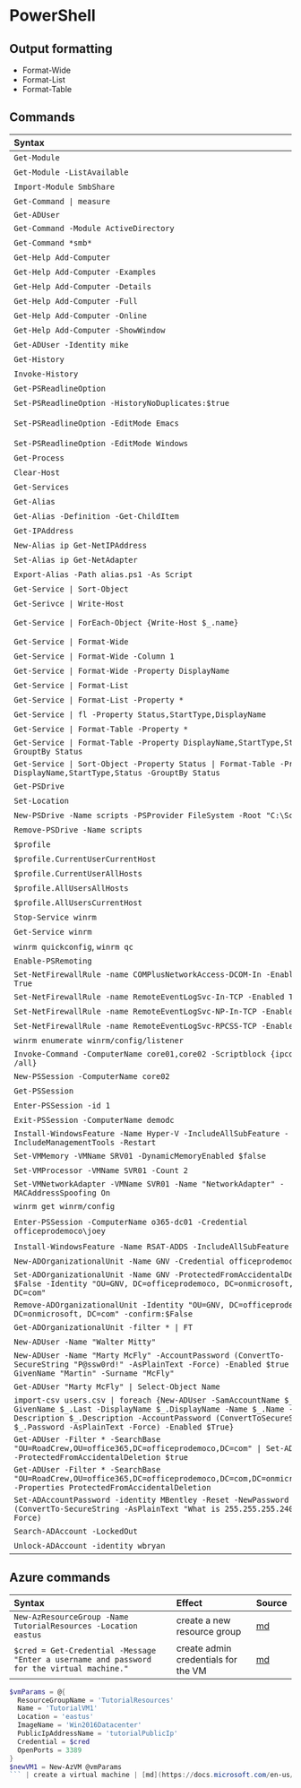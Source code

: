 # PowerShell

## Output formatting
  - Format-Wide
  - Format-List
  - Format-Table

## Commands
Syntax | Effect | Source
:---  | :---    | :---
`Get-Module`|display loaded PowerShell modules
`Get-Module -ListAvailable`|display installed PowerShell modules
`Import-Module SmbShare`|import module <SmbShare>
`Get-Command \| measure` | piping to `measure` is similar to `wc`, will count lines
`Get-ADUser`|
`Get-Command -Module ActiveDirectory`|display cmdlets available under a specified module
`Get-Command *smb* `|use a wildcard
`Get-Help Add-Computer`|display help file for a command
`Get-Help Add-Computer -Examples`|display usage examples
`Get-Help Add-Computer -Details`|display detailed help for a command
`Get-Help Add-Computer -Full`|display entire help file for a command
`Get-Help Add-Computer -Online`|navigate to online help page for a command
`Get-Help Add-Computer -ShowWindow`|displays help output in a window
`Get-ADUser -Identity mike`|display information for Active Directory user <mike>
`Get-History`|display history of inputted commands for the current session
`Invoke-History`|run a command from the history
`Get-PSReadlineOption`|display options available in the module
`Set-PSReadlineOption -HistoryNoDuplicates:$true`|set history to only save unique commands
`Set-PSReadlineOption -EditMode Emacs`|enable bash-like functionality where an incomplete command followed by <Tab> will produce a list of all matching commands
`Set-PSReadlineOption -EditMode Windows`|change <Tab> behavior back to default for PowerShell
`Get-Process`|display running processes
`Clear-Host`|clear screen
`Get-Services`|display services
`Get-Alias`|display services
`Get-Alias -Definition -Get-ChildItem`|display items that point to `-Get-ChildItem`
`Get-IPAddress`|display IP configuration
`New-Alias ip Get-NetIPAddress`|establish a new alias
`Set-Alias ip Get-NetAdapter`|edit an existing alias
`Export-Alias -Path alias.ps1 -As Script`|export session aliases to a ".ps1" file
`Get-Service \| Sort-Object` | sort list of services
`Get-Serivce \| Write-Host` | will produce an error because `Write-Host` expects a single object
`Get-Service \| ForEach-Object {Write-Host $_.name}`| loop through each object in output of `Get-Service` and send the `name` field to `Write-Host`
`Get-Service \| Format-Wide` | change output format to `Format-Wide`
`Get-Service \| Format-Wide -Column 1` | change output format to be a single column
`Get-Service \| Format-Wide -Property DisplayName` | change output to display the `DisplayName` property
`Get-Service \| Format-List` | display output as a list with properties listed next to values
`Get-Service \| Format-List -Property *` | display all properties
`Get-Service \| fl -Property Status,StartType,DisplayName` | display only specified properties
`Get-Service \| Format-Table -Property *`|display all properties
`Get-Service \| Format-Table -Property DisplayName,StartType,Status -GrouptBy Status`|group by `Status`, but the output will be confused because it was not sorted
`Get-Service \| Sort-Object -Property Status \| Format-Table -Property DisplayName,StartType,Status -GrouptBy Status`|group by `Status` after sorting
`Get-PSDrive`|display mapped drives
`Set-Location`|change the present working directory (`cd` is an alias)
`New-PSDrive -Name scripts -PSProvider FileSystem -Root "C:\Scripts"`|map a directory to a drive
`Remove-PSDrive -Name scripts`|remove a drive
`$profile`|display file of current profile
`$profile.CurrentUserCurrentHost`| C:\Users\Michael\Documents\WindowsPowerShell\Microsoft.PowerShell_profile.ps1
`$profile.CurrentUserAllHosts`|C:\Users\Michael\Documents\WindowsPowerShell\profile.ps1
`$profile.AllUsersAllHosts`|C:\Windows\System32\WindowsPowerShell\v1.0\profile.ps1
`$profile.AllUsersCurrentHost`|C:\Windows\System32\WindowsPowerShell\v1.0\Microsoft.PowerShell_profile.ps1
`Stop-Service winrm`|stop the <winrm> service
`Get-Service winrm`|display status of <winrm> service
`winrm quickconfig`, `winrm qc`|configure the machine to accept WS-Management requests from other machines
`Enable-PSRemoting`|allow remote PowerShell management
`Set-NetFirewallRule -name COMPlusNetworkAccess-DCOM-In -Enabled True`|set firewall rule for COM+ Network Access (DCOM-In)
`Set-NetFirewallRule -name RemoteEventLogSvc-In-TCP -Enabled True`|set firewall rule for Remote Event Log Management (NP-In)
`Set-NetFirewallRule -name RemoteEventLogSvc-NP-In-TCP -Enabled True`|set firewall rule for Remote Event Log Management (RPC)
`Set-NetFirewallRule -name RemoteEventLogSvc-RPCSS-TCP -Enabled True`|set firewall rule for Remote Event Log Management (RPC-EPMAP)
`winrm enumerate winrm/config/listener`|list all WinRM listeners  
`Invoke-Command -ComputerName core01,core02 -Scriptblock {ipconfig /all}`|execute the commands in the block on the machines specified
`New-PSSession -ComputerName core02`|start a new PowerShell session, connecting to the specified computer
`Get-PSSession`|display PowerShell sessions
`Enter-PSSession -id 1`|interact with the specified PowerShell session
`Exit-PSSession -ComputerName demodc`|end the PowerShell session with the specified computer
`Install-WindowsFeature -Name Hyper-V -IncludeAllSubFeature -IncludeManagementTools -Restart`|install Hyper-V from PowerShell command-line
`Set-VMMemory -VMName SRV01 -DynamicMemoryEnabled $false`|disable dynamic memory on a virtual host (nested virtualization)
`Set-VMProcessor -VMName SVR01 -Count 2`| configure 2 virtual processors on a virtual host (nested virtualization)
`Set-VMNetworkAdapter -VMName SVR01 -Name "NetworkAdapter" -MACAddressSpoofing On`|turn on MAC address spoofing on a virtual host (nested virtualization)
`winrm get winrm/config`|display WinRM configuration
`Enter-PSSession -ComputerName o365-dc01 -Credential officeprodemoco\joey`|start and enter a new PS session to specified computer with provided credentials. This will change the prompt to show the name of the remote machine in brackets.
`Install-WindowsFeature -Name RSAT-ADDS -IncludeAllSubFeature`|Install Remote Server Adminstration Tools for PowerShell
`New-ADOrganizationalUnit -Name GNV -Credential officeprodemoco\joey`|Create a new Organizational Unit
`Set-ADOrganizationalUnit -Name GNV -ProtectedFromAccidentalDeletion $False -Identity "OU=GNV, DC=officeprodemoco, DC=onmicrosoft, DC=com" `| remove accidental deletion protection
`Remove-ADOrganizationalUnit -Identity "OU=GNV, DC=officeprodemoco, DC=onmicrosoft, DC=com" -confirm:$False`|remove an OU
`Get-ADOrganizationalUnit -filter * \| FT`|display OUs, confirming deletion has taken place
`New-ADUser -Name "Walter Mitty"`|create a new user (disabled by default)
`New-ADUser -Name "Marty McFly" -AccountPassword (ConvertTo-SecureString "P@ssw0rd!" -AsPlainText -Force) -Enabled $true -GivenName "Martin" -Surname "McFly"`|create a new user
`Get-ADUser "Marty McFly" \| Select-Object Name`|display information on user, confirming successful creation
`import-csv users.csv \| foreach {New-ADUser -SamAccountName $_.SAM -GivenName $_.Last -DisplayName $_.DisplayName -Name $_.Name -Description $_.Description -AccountPassword (ConvertToSecureString $_.Password -AsPlainText -Force) -Enabled $True}`|add a CSV full of users
`Get-ADUser -Filter * -SearchBase "OU=RoadCrew,OU=office365,DC=officeprodemoco,DC=com" \| Set-ADObject -ProtectedFromAccidentalDeletion $true`|protect users in a specified OU from accidental deletion
`Get-ADUser -Filter * -SearchBase "OU=RoadCrew,OU=office365,DC=officeprodemoco,DC=com,DC=onmicrosoft"  -Properties ProtectedFromAccidentalDeletion`|Display Protection from Accidental Deletion
`Set-ADAccountPassword -identity MBentley -Reset -NewPassword (ConvertTo-SecureString -AsPlainText "What is 255.255.255.240" -Force)`|reset password
`Search-ADAccount -LockedOut`|display locked out accounts
`Unlock-ADAccount -identity wbryan`|unlock account

## Azure commands

Syntax  | Effect  | Source
:---    | :---    | :---
`New-AzResourceGroup -Name TutorialResources -Location eastus` | create a new resource group | [md](https://docs.microsoft.com/en-us/powershell/azure/azureps-vm-tutorial?tutorial-step=2&view=azps-2.3.2)
`$cred = Get-Credential -Message "Enter a username and password for the virtual machine."` | create admin credentials for the VM | [md](https://docs.microsoft.com/en-us/powershell/azure/azureps-vm-tutorial?tutorial-step=3&view=azps-2.3.2)
```powershell
$vmParams = @{
  ResourceGroupName = 'TutorialResources'
  Name = 'TutorialVM1'
  Location = 'eastus'
  ImageName = 'Win2016Datacenter'
  PublicIpAddressName = 'tutorialPublicIp'
  Credential = $cred
  OpenPorts = 3389
}
$newVM1 = New-AzVM @vmParams
``` | create a virtual machine | [md](https://docs.microsoft.com/en-us/powershell/azure/azureps-vm-tutorial?tutorial-step=4&view=azps-2.3.2)

